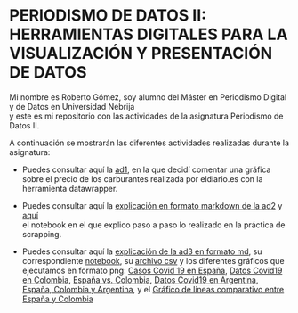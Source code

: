 # PERIODISMO DE DATOS II: HERRAMIENTAS DIGITALES PARA LA VISUALIZACIÓN Y PRESENTACIÓN DE DATOS



Mi nombre es Roberto Gómez, soy alumno del Máster en Periodismo Digital y de Datos en Universidad Nebrija <br>
y este es mi repositorio con las actividades de la asignatura Periodismo de Datos II. <br>

A continuación se mostrarán las diferentes actividades realizadas durante la asignatura: 

- Puedes consultar aquí la [ad1](https://github.com/nebrijas/periodismodedatos-robertogr19/blob/main/ad1.md), en la que decidí comentar una gráfica <br>
 sobre el precio de los carburantes realizada por eldiario.es con la herramienta datawrapper.


- Puedes consultar aquí la [explicación en formato markdown de la ad2](https://github.com/nebrijas/periodismodedatos-robertogr19/blob/main/ad2.md) y [aquí](https://github.com/nebrijas/periodismodedatos-robertogr19/blob/main/scraping.ipynb) <br> el notebook en el que explico paso a paso lo realizado en la práctica de scrapping.

- Puedes consultar aquí la [explicación de la ad3 en formato md](https://github.com/nebrijas/periodismodedatos-robertogr19/blob/main/AD3_api-covid19-pandas-plot.md), su correspondiente [notebook](https://github.com/nebrijas/periodismodedatos-robertogr19/blob/main/AD3_api-covid19-pandas-plot.ipynb), su [archivo csv](https://github.com/nebrijas/periodismodedatos-robertogr19/blob/main/AD3_api-covid19-pandas-plot..csv) y los diferentes gráficos que ejecutamos en formato png: [Casos Covid 19 en España](https://github.com/nebrijas/periodismodedatos-robertogr19/blob/main/output_34_1.png), [Datos Covid19 en Colombia](https://github.com/nebrijas/periodismodedatos-robertogr19/blob/main/output_37_1.png), [España vs. Colombia](https://github.com/nebrijas/periodismodedatos-robertogr19/blob/main/output_48_1.png), [Datos Covid19 en Argentina](https://github.com/nebrijas/periodismodedatos-robertogr19/blob/main/output_51_1.png), [España, Colombia y Argentina](https://github.com/nebrijas/periodismodedatos-robertogr19/blob/main/output_60_1.png), y el [Gráfico de líneas comparativo entre España y Colombia](https://github.com/nebrijas/periodismodedatos-robertogr19/blob/main/output_67_0.png)

